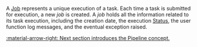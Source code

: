 A [Job](../../../reference/#taipy.core.job.job.Job) represents a unique execution of a task. Each time a task is
submitted for execution, a new _job_ is created. A _job_ holds all the information related to its task execution,
including the creation date, the execution [Status](../../../reference/#taipy.core.job.status.Status), the user
function log messages, and the eventual exception raised.


[:material-arrow-right: Next section introduces the Pipeline concept.](pipeline.md)
